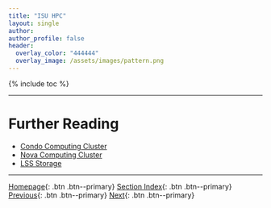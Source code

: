```yaml
---
title: "ISU HPC"
layout: single
author:
author_profile: false
header:
  overlay_color: "444444"
  overlay_image: /assets/images/pattern.png
---
```


{% include toc %}









___
# Further Reading
* [Condo Computing Cluster](08C-isu-hpc-1-condo-cluster)
* [Nova Computing Cluster](08C-isu-hpc-2-nova-cluster)
* [LSS Storage](08C-isu-hpc-3-lss-storage)

___

[Homepage](../index.md){: .btn  .btn--primary}
[Section Index](00-IntroToHPC-LandingPage){: .btn  .btn--primary}
[Previous](08B-scinet-3-juno-storage){: .btn  .btn--primary}
[Next](08C-isu-hpc-1-condo-cluster){: .btn  .btn--primary}
